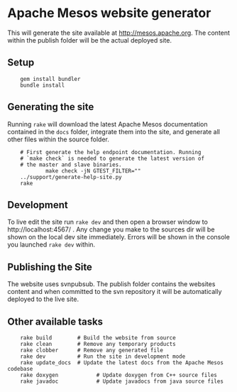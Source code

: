 # Apache Mesos website generator
This will generate the site available at http://mesos.apache.org. The content
within the publish folder will be the actual deployed site.


## Setup

		gem install bundler
		bundle install


## Generating the site
Running `rake` will download the latest Apache Mesos documentation contained
in the `docs` folder, integrate them into the site, and generate all other
files within the source folder.

		# First generate the help endpoint documentation. Running
		# `make check` is needed to generate the latest version of
		# the master and slave binaries.
                make check -jN GTEST_FILTER=""
		../support/generate-help-site.py
		rake


## Development
To live edit the site run `rake dev` and then open a browser window to
http://localhost:4567/ . Any change you make to the sources dir will
be shown on the local dev site immediately. Errors will be shown in the
console you launched `rake dev` within.


## Publishing the Site
The website uses svnpubsub. The publish folder contains the websites content
and when committed to the svn repository it will be automatically deployed to
the live site.


## Other available tasks

		rake build        # Build the website from source
		rake clean        # Remove any temporary products
		rake clobber      # Remove any generated file
		rake dev          # Run the site in development mode
		rake update_docs  # Update the latest docs from the Apache Mesos codebase
		rake doxygen			# Update doxygen from C++ source files
		rake javadoc			# Update javadocs from java source files
